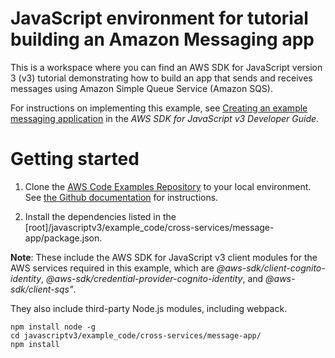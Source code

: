 # JavaScript environment for tutorial building an Amazon Messaging app

This is a workspace where you can find an AWS SDK for JavaScript version 3 (v3) tutorial demonstrating how to build an app
that sends and receives messages using Amazon Simple Queue Service (Amazon SQS).

For instructions on implementing this example, see [Creating an example messaging application](https://docs.aws.amazon.com/sdk-for-javascript/v3/developer-guide/messaging-app.html) in the _AWS SDK for JavaScript v3 Developer Guide_.

# Getting started

1. Clone the [AWS Code Examples Repository](https://github.com/awsdocs/aws-doc-sdk-examples) to your local environment.
   See [the Github documentation](https://docs.github.com/en/github/creating-cloning-and-archiving-repositories/cloning-a-repository) for
   instructions.

1. Install the dependencies listed in the [root]/javascriptv3/example_code/cross-services/message-app/package.json.

**Note**: These include the AWS SDK for JavaScript v3 client modules for the AWS services required in this example,
which are _@aws-sdk/client-cognito-identity_, _@aws-sdk/credential-provider-cognito-identity_, and _@aws-sdk/client-sqs"_.

They also include third-party Node.js modules, including webpack.

```
npm install node -g
cd javascriptv3/example_code/cross-services/message-app/
npm install
```
